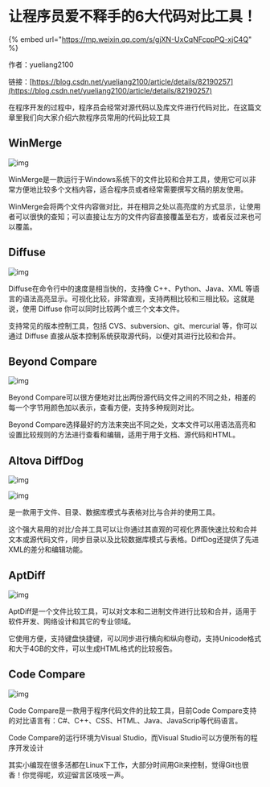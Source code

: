 # 让程序员爱不释手的6大代码对比工具！

{% embed url="https://mp.weixin.qq.com/s/gjXN-UxCqNFcppPQ-xjC4Q" %}



作者：yueliang2100

链接：[https://blog.csdn.net/yueliang2100/article/details/82190257](https://blog.csdn.net/yueliang2100/article/details/82190257)

在程序开发的过程中，程序员会经常对源代码以及库文件进行代码对比，在这篇文章里我们向大家介绍六款程序员常用的代码比较工具

## **WinMerge**

![img](https://gitee.com/baicaihenxiao/imageDB/raw/master/uPic/png/2020/07/11/640-20200711181925887-181925.png)

WinMerge是一款运行于Windows系统下的文件比较和合并工具，使用它可以非常方便地比较多个文档内容，适合程序员或者经常需要撰写文稿的朋友使用。

WinMerge会将两个文件内容做对比，并在相异之处以高亮度的方式显示，让使用者可以很快的查知；可以直接让左方的文件内容直接覆盖至右方，或者反过来也可以覆盖。

## **Diffuse**

![img](https://gitee.com/baicaihenxiao/imageDB/raw/master/uPic/png/2020/07/11/640-20200711181926163-181926.png)

Diffuse在命令行中的速度是相当快的，支持像 C++、Python、Java、XML 等语言的语法高亮显示。可视化比较，非常直观，支持两相比较和三相比较。这就是说，使用 Diffuse 你可以同时比较两个或三个文本文件。

支持常见的版本控制工具，包括 CVS、subversion、git、mercurial 等，你可以通过 Diffuse 直接从版本控制系统获取源代码，以便对其进行比较和合并。

## **Beyond Compare**

![img](https://gitee.com/baicaihenxiao/imageDB/raw/master/uPic/jpg/2020/07/11/640-20200711181926442-181926.jpg)

Beyond Compare可以很方便地对比出两份源代码文件之间的不同之处，相差的每一个字节用颜色加以表示，查看方便，支持多种规则对比。

Beyond Compare选择最好的方法来突出不同之处，文本文件可以用语法高亮和设置比较规则的方法进行查看和编辑，适用于用于文档、源代码和HTML。

## **Altova DiffDog**

![img](https://gitee.com/baicaihenxiao/imageDB/raw/master/uPic/png/2020/07/11/640-20200711181926628-181926.png)

![img](https://gitee.com/baicaihenxiao/imageDB/raw/master/uPic/jpg/2020/07/11/640-20200711181926805-181926.jpg)

是一款用于文件、目录、数据库模式与表格对比与合并的使用工具。

这个强大易用的对比/合并工具可以让你通过其直观的可视化界面快速比较和合并文本或源代码文件，同步目录以及比较数据库模式与表格。DiffDog还提供了先进XML的差分和编辑功能。

## **AptDiff**

![img](https://gitee.com/baicaihenxiao/imageDB/raw/master/uPic/jpeg/2020/07/11/640-20200711181927072-181927.jpeg)

AptDiff是一个文件比较工具，可以对文本和二进制文件进行比较和合并，适用于软件开发、网络设计和其它的专业领域。

它使用方便，支持键盘快捷键，可以同步进行横向和纵向卷动，支持Unicode格式和大于4GB的文件，可以生成HTML格式的比较报告。

## **Code Compare**

![img](https://gitee.com/baicaihenxiao/imageDB/raw/master/uPic/jpeg/2020/07/11/640-20200711181927303-181927.jpeg)

Code Compare是一款用于程序代码文件的比较工具，目前Code Compare支持的对比语言有：C\#、C++、CSS、HTML、Java、JavaScrip等代码语言。

Code Compare的运行环境为Visual Studio，而Visual Studio可以方便所有的程序开发设计

其实小编现在很多活都在Linux下工作，大部分时间用Git来控制，觉得Git也很香！你觉得呢，欢迎留言区吱吱一声。

